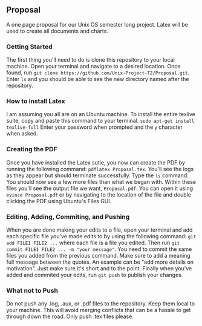 ## Proposal

A one page proposal for our Unix OS semester long project. Latex will be used to create all documents and charts. 

### Getting Started 

The first thing you'll need to do is clone this repository to your local machine. Open your terminal and navigate to a desired location. Once found, run `git clone https://github.com/Unix-Project-T2/Proposal.git`. Enter `ls` and you should be able to see the new directory named after the repository. 

### How to install Latex

I am assuming you all are on an Ubuntu machine. To install the entire texlive suite, copy and paste this command to your terminal.
`sudo apt-get install texlive-full`
Enter your password when prompted and the `y` character when asked. 

### Creating the PDF

Once you have installed the Latex sutie, you now can create the PDF by running the following command:
`pdflatex Proposal.tex`. You'll see the logs as they appear but should terminate successfully. Type the `ls` command. You should now see a few more files than what we began with. Within these files you'll see the output file we want, `Proposal.pdf`. You can open it using `evince Proposal.pdf` or by navigating to the location of the file and double clicking the PDF using Ubuntu's Files GUI.

### Editing, Adding, Commiting, and Pushing

When you are done making your edits to a file, open your terminal and add each specific file you've made edits to by using the following command: `git add FILE1 FILE2 ...` where each file is a file you edited. Then run `git commit FILE1 FILE2 ... -m "your message"`. You need to commit the same files you added from the previous command. Make sure to add a meaning full message between the quotes. An example can be "add more details on motivation". Just make sure it's short and to the point. Finally when you've added and commited your edits, run `git push` to publish your changes. 

### What not to Push

Do not push any .log, .aux, or .pdf files to the repository. Keep them local to your machine. This will avoid merging conflicts that can be a hassle to get through down the road. Only push .tex files please.
